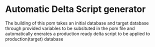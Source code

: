 # Automatic Delta Script generator
The building of this pom takes an initial database and target database through provided variables to be subsituted in the pom file and automatically enerates a production ready delta script to be applied to production(target) database
